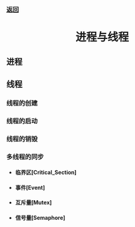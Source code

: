 ### [返回](../Windows.md)

# <h1 align="center">进程与线程</h1>

## 进程



## 线程

### 线程的创建



### 线程的启动



### 线程的销毁



### 多线程的同步

- #### 临界区[Critical_Section]

  

- #### 事件[Event]

  

- #### 互斥量[Mutex]

  

- #### 信号量[Semaphore]

  